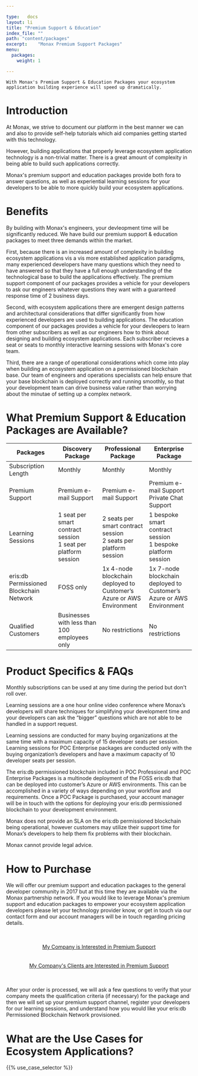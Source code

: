```yaml
---

type:   docs
layout: li
title: "Premium Support & Education"
index_file: ""
path: "content/packages"
excerpt:    "Monax Premium Support Packages"
menu:
  packages:
    weight: 1

---
```


```
With Monax's Premium Support & Education Packages your ecosystem application building experience will speed up dramatically.
```

# Introduction

At Monax, we strive to document our platform in the best manner we can and also to provide self-help tutorials which aid companies getting started with this technology.

However, building applications that properly leverage ecosystem application technology is a non-trivial matter. There is a great amount of complexity in being able to build such applications correctly.

Monax's premium support and education packages provide both fora to answer questions, as well as experiential learning sessions for your developers to be able to more quickly build your ecosystem applications.

# Benefits

By building with Monax's engineers, your devleopment time will be significantly reduced. We have build our premium support & education packages to meet three demands within the market.

First, because there is an increased amount of complexity in building ecosystem applications vis a vis more established application paradigms, many experienced developers have many questions which they need to have answered so that they have a full enough understanding of the technological base to build the applications effectively. The premium support component of our packages provides a vehicle for your developers to ask our engineers whatever questions they want with a guaranteed response time of 2 business days.

Second, with ecosystem applications there are emergent design patterns and architectural considerations that differ significantly from how experienced developers are used to building applications. The education component of our packages provides a vehicle for your devleopers to learn from other subscribers as well as our engineers how to think about designing and building ecosystem applications. Each subscriber recieves a seat or seats to monthly interactive learning sessions with Monax's core team.

Third, there are a range of operational considerations which come into play when building an ecosystem application on a permissioned blockchain base. Our team of engineers and operations specialists can help ensure that your base blockchain is deployed correctly and running smoothly, so that your development team can drive business value rather than worrying about the minutae of setting up a complex network.

# What Premium Support & Education Packages are Available?

| Packages | Discovery Package | Professional Package | Enterprise Package |
|---|-------------------|----------------------|--------------------|
| Subscription Length | Monthly | Monthly | Monthly |
| Premium Support | Premium e-mail Support | Premium e-mail Support | Premium e-mail Support<br />Private Chat Support |
| Learning Sessions | 1 seat per smart contract session<br />1 seat per platform session | 2 seats per smart contract session<br />2 seats per platform session | 1 bespoke smart contract session<br />1 bespoke platform session |
| eris:db Permissioned Blockchain Network | FOSS only | 1x 4-node blockchain deployed to<br />Customer’s Azure or AWS Environment | 1x 7-node blockchain deployed to<br />Customer’s Azure or AWS Environment |
| Qualified Customers | Businesses with less than 100 employees only | No restrictions | No restrictions |

# Product Specifics & FAQs

Monthly subscriptions can be used at any time during the period but don't roll over.

Learning sessions are a one hour online video conference where Monax’s developers will share techniques for simplifying your development time and your developers can ask the “bigger” questions which are not able to be handled in a support request.

Learning sessions are conducted for many buying organizations at the same time with a maximum capacity of 15 developer seats per session. Learning sessions for POC Enterprise packages are conducted only with the buying organization’s developers and have a maximum capacity of 10 developer seats per session.

The eris:db permissioned blockchain included in POC Professional and POC Enterprise Packages is a multinode deployment of the FOSS eris:db that can be deployed into customer’s Azure or AWS environments. This can be accomplished in a variety of ways depending on your workflow and requirements. Once a POC Package is purchased, your account manager will be in touch with the options for deploying your eris:db permissioned blockchain to your development environment.

Monax does not provide an SLA on the eris:db permissioned blockchain being operational, however customers may utilize their support time for Monax’s developers to help them fix problems with their blockchain.

Monax cannot provide legal advice.

# How to Purchase

We will offer our premium support and education packages to the general developer community in 2017 but at this time they are available via the Monax partnership network. If you would like to leverage Monax's premium support and education packages to empower your ecosystem application developers please let your technology provider know, or get in touch via our contact form and our account managers will be in touch regarding pricing details.

<center>
<div>&nbsp;</div>
<div>&nbsp;</div>
<a href="/?monax_viewer_type=end_user&product_interest=premium_support#contact-monax" class="btn btn-lg btn-primary">My Company is Interested in Premium Support <i class="fa fa-check-square"></i></a>
<div>&nbsp;</div>
<div>&nbsp;</div>
<a href="/?monax_viewer_type=partner&product_interest=premium_support#contact-monax" class="btn btn-lg btn-primary">My Company's Clients are Interested in Premium Support <i class="fa fa-cubes"></i></a>
<div>&nbsp;</div>
<div>&nbsp;</div>
</center>

After your order is processed, we will ask a few questions to verify that your company meets the qualification criteria (if necessary) for the package and then we will set up your premium support channel, register your developers for our learning sessions, and understand how you would like your eris:db Permissioned Blockchain Network provisioned.

# What are the Use Cases for Ecosystem Applications?

{{% use_case_selector %}}
